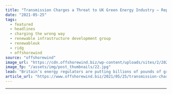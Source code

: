 ```yaml
---
title: "Transmission Charges a Threat to UK Green Energy Industry – Report"
date: "2021-05-25"
tags: 
  - featured
  - headlines
  - charging the wrong way
  - renewable infrastructure development group
  - renewableuk
  - ridg
  - offshorewind
source: "offshorewind"
image_url: "https://cdn.offshorewind.biz/wp-content/uploads/sites/2/2021/05/25104003/Transmission-Charges-a-Threat-to-UK-Green-Energy-Industry.jpg"
image_fp: "/assets/img/post_thumbnails/22.jpg"
lead: "Britain’s energy regulators are putting billions of pounds of green infrastructure investment at risk"
article_url: "https://www.offshorewind.biz/2021/05/25/transmission-charges-a-threat-to-uk-green-energy-industry-report/"
---
```


---
